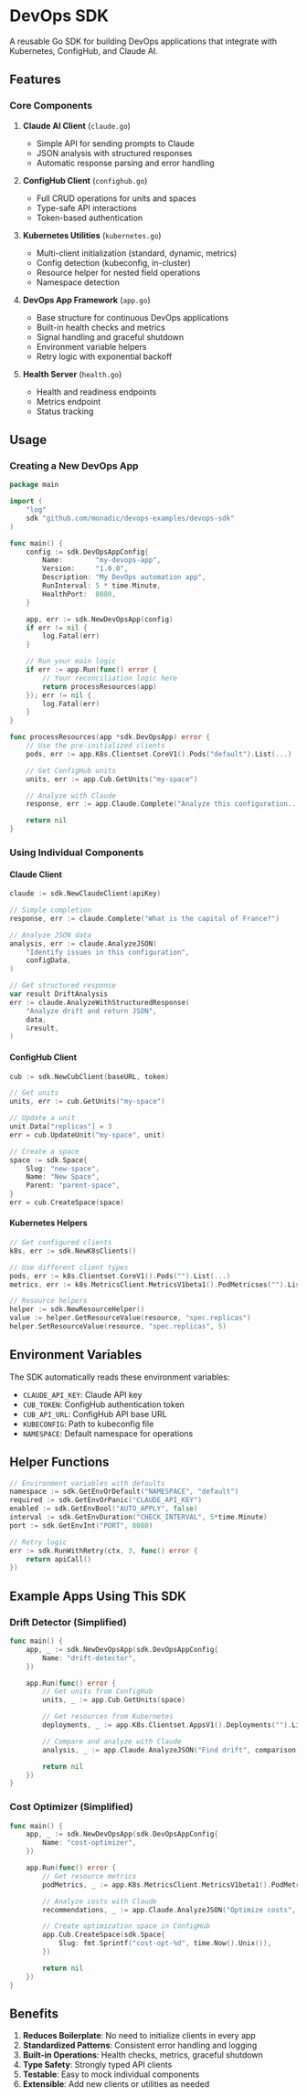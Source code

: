# DevOps SDK

A reusable Go SDK for building DevOps applications that integrate with Kubernetes, ConfigHub, and Claude AI.

## Features

### Core Components

1. **Claude AI Client** (`claude.go`)
   - Simple API for sending prompts to Claude
   - JSON analysis with structured responses
   - Automatic response parsing and error handling

2. **ConfigHub Client** (`confighub.go`)
   - Full CRUD operations for units and spaces
   - Type-safe API interactions
   - Token-based authentication

3. **Kubernetes Utilities** (`kubernetes.go`)
   - Multi-client initialization (standard, dynamic, metrics)
   - Config detection (kubeconfig, in-cluster)
   - Resource helper for nested field operations
   - Namespace detection

4. **DevOps App Framework** (`app.go`)
   - Base structure for continuous DevOps applications
   - Built-in health checks and metrics
   - Signal handling and graceful shutdown
   - Environment variable helpers
   - Retry logic with exponential backoff

5. **Health Server** (`health.go`)
   - Health and readiness endpoints
   - Metrics endpoint
   - Status tracking

## Usage

### Creating a New DevOps App

```go
package main

import (
    "log"
    sdk "github.com/monadic/devops-examples/devops-sdk"
)

func main() {
    config := sdk.DevOpsAppConfig{
        Name:        "my-devops-app",
        Version:     "1.0.0",
        Description: "My DevOps automation app",
        RunInterval: 5 * time.Minute,
        HealthPort:  8080,
    }

    app, err := sdk.NewDevOpsApp(config)
    if err != nil {
        log.Fatal(err)
    }

    // Run your main logic
    if err := app.Run(func() error {
        // Your reconciliation logic here
        return processResources(app)
    }); err != nil {
        log.Fatal(err)
    }
}

func processResources(app *sdk.DevOpsApp) error {
    // Use the pre-initialized clients
    pods, err := app.K8s.Clientset.CoreV1().Pods("default").List(...)

    // Get ConfigHub units
    units, err := app.Cub.GetUnits("my-space")

    // Analyze with Claude
    response, err := app.Claude.Complete("Analyze this configuration...")

    return nil
}
```

### Using Individual Components

#### Claude Client
```go
claude := sdk.NewClaudeClient(apiKey)

// Simple completion
response, err := claude.Complete("What is the capital of France?")

// Analyze JSON data
analysis, err := claude.AnalyzeJSON(
    "Identify issues in this configuration",
    configData,
)

// Get structured response
var result DriftAnalysis
err := claude.AnalyzeWithStructuredResponse(
    "Analyze drift and return JSON",
    data,
    &result,
)
```

#### ConfigHub Client
```go
cub := sdk.NewCubClient(baseURL, token)

// Get units
units, err := cub.GetUnits("my-space")

// Update a unit
unit.Data["replicas"] = 3
err = cub.UpdateUnit("my-space", unit)

// Create a space
space := sdk.Space{
    Slug: "new-space",
    Name: "New Space",
    Parent: "parent-space",
}
err = cub.CreateSpace(space)
```

#### Kubernetes Helpers
```go
// Get configured clients
k8s, err := sdk.NewK8sClients()

// Use different client types
pods, err := k8s.Clientset.CoreV1().Pods("").List(...)
metrics, err := k8s.MetricsClient.MetricsV1beta1().PodMetricses("").List(...)

// Resource helpers
helper := sdk.NewResourceHelper()
value := helper.GetResourceValue(resource, "spec.replicas")
helper.SetResourceValue(resource, "spec.replicas", 5)
```

## Environment Variables

The SDK automatically reads these environment variables:

- `CLAUDE_API_KEY`: Claude API key
- `CUB_TOKEN`: ConfigHub authentication token
- `CUB_API_URL`: ConfigHub API base URL
- `KUBECONFIG`: Path to kubeconfig file
- `NAMESPACE`: Default namespace for operations

## Helper Functions

```go
// Environment variables with defaults
namespace := sdk.GetEnvOrDefault("NAMESPACE", "default")
required := sdk.GetEnvOrPanic("CLAUDE_API_KEY")
enabled := sdk.GetEnvBool("AUTO_APPLY", false)
interval := sdk.GetEnvDuration("CHECK_INTERVAL", 5*time.Minute)
port := sdk.GetEnvInt("PORT", 8080)

// Retry logic
err := sdk.RunWithRetry(ctx, 3, func() error {
    return apiCall()
})
```

## Example Apps Using This SDK

### Drift Detector (Simplified)
```go
func main() {
    app, _ := sdk.NewDevOpsApp(sdk.DevOpsAppConfig{
        Name: "drift-detector",
    })

    app.Run(func() error {
        // Get units from ConfigHub
        units, _ := app.Cub.GetUnits(space)

        // Get resources from Kubernetes
        deployments, _ := app.K8s.Clientset.AppsV1().Deployments("").List(...)

        // Compare and analyze with Claude
        analysis, _ := app.Claude.AnalyzeJSON("Find drift", comparison)

        return nil
    })
}
```

### Cost Optimizer (Simplified)
```go
func main() {
    app, _ := sdk.NewDevOpsApp(sdk.DevOpsAppConfig{
        Name: "cost-optimizer",
    })

    app.Run(func() error {
        // Get resource metrics
        podMetrics, _ := app.K8s.MetricsClient.MetricsV1beta1().PodMetricses("").List(...)

        // Analyze costs with Claude
        recommendations, _ := app.Claude.AnalyzeJSON("Optimize costs", usage)

        // Create optimization space in ConfigHub
        app.Cub.CreateSpace(sdk.Space{
            Slug: fmt.Sprintf("cost-opt-%d", time.Now().Unix()),
        })

        return nil
    })
}
```

## Benefits

1. **Reduces Boilerplate**: No need to initialize clients in every app
2. **Standardized Patterns**: Consistent error handling and logging
3. **Built-in Operations**: Health checks, metrics, graceful shutdown
4. **Type Safety**: Strongly typed API clients
5. **Testable**: Easy to mock individual components
6. **Extensible**: Add new clients or utilities as needed